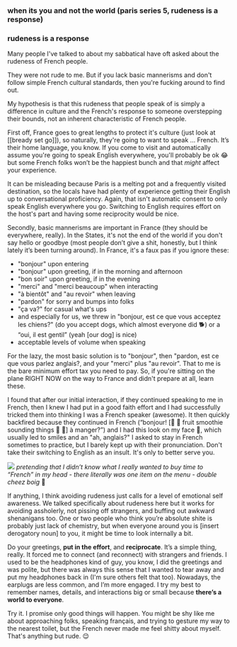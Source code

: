 ### when its you and not the world (paris series 5, rudeness is a response)

### rudeness is a response

Many people I've talked to about my sabbatical have oft asked about the rudeness of French people.

They were not rude to me. But if you lack basic mannerisms and don't follow simple French cultural standards, then you're fucking around to find out.

My hypothesis is that this rudeness that people speak of is simply a difference in culture and the French's response to someone overstepping their bounds, not an inherent characteristic of French people.

First off, France goes to great lengths to protect it's culture (just look at [[bready set go]]), so naturally, they're going to want to speak ... French. It’s their home language, you know. If you come to visit and automatically assume you're going to speak English everywhere, you'll probably be ok 😂 but some French folks won’t be the happiest bunch and that _might_ affect your experience.

It can be misleading because Paris is a melting pot and a frequently visited destination, so the locals have had plenty of experience getting their English up to conversational proficiency. Again, that isn't automatic consent to only speak English everywhere you go. Switching to English requires effort on the host's part and having some reciprocity would be nice.

Secondly, basic mannerisms are important in France (they should be everywhere, really). In the States, it's not the end of the world if you don't say hello or goodbye (most people don’t give a shit, honestly, but I think lately it’s been turning around). In France, it's a faux pas if you ignore these:

- "bonjour" upon entering
- "bonjour" upon greeting, if in the morning and afternoon
- "bon soir" upon greeting, if in the evening
- "merci" and "merci beaucoup" when interacting
- "à bientôt" and "au revoir" when leaving
- "pardon" for sorry and bumps into folks
- "ça va?" for casual what's ups
- and especially for us, we threw in "bonjour, est ce que vous acceptez les chiens?" (do you accept dogs, which almost everyone did 🐕) or a “oui, il est gentil” (yeah [our dog] is nice)
- acceptable levels of volume when speaking

For the lazy, the most basic solution is to "bonjour", then "pardon, est ce que vous parlez anglais?, and your "merci" plus "au revoir". That to me is the bare minimum effort tax you need to pay. So, if you're sitting on the plane RIGHT NOW on the way to France and didn't prepare at all, learn these.

I found that after our initial interaction, if they continued speaking to me in French, then I knew I had put in a good faith effort and I had successfully tricked them into thinking I was a French speaker (awesome). It then quickly backfired because they continued in French (“bonjour! [🍒 🍇 fruit smoothie sounding things 🍉 🍊] à manger?”) and I had this look on my face 😬, which usually led to smiles and an "ah, anglais?" I asked to stay in French sometimes to practice, but I barely kept up with their pronunciation. Don't take their switching to English as an insult. It's only to better serve you.

![](ordering.jpg)
_pretending that I didn’t know what I really wanted to buy time to “French” in my head - there literally was one item on the menu - double cheez boig_ 🍔

If anything, I think avoiding rudeness just calls for a level of emotional self awareness. We talked specifically about rudeness here but it works for avoiding assholerly, not pissing off strangers, and buffing out awkward shenanigans too. One or two people who think you’re absolute shite is probably just lack of chemistry, but when everyone around you is [insert derogatory noun] to you, it might be time to look internally a bit.

Do your greetings, **put in the effort**, and **reciprocate**. It’s a simple thing, really. It forced me to connect (and reconnect) with strangers and friends. I used to be the headphones kind of guy, you know, I did the greetings and was polite, but there was always this sense that I wanted to tear away and put my headphones back in (I'm sure others felt that too). Nowadays, the earplugs are less common, and I’m more engaged. I try my best to remember names, details, and interactions big or small because **there’s a world to everyone**.

Try it. I promise only good things will happen. You might be shy like me about approaching folks, speaking français, and trying to gesture my way to the nearest toilet, but the French never made me feel shitty about myself. That's anything but rude. 😌












